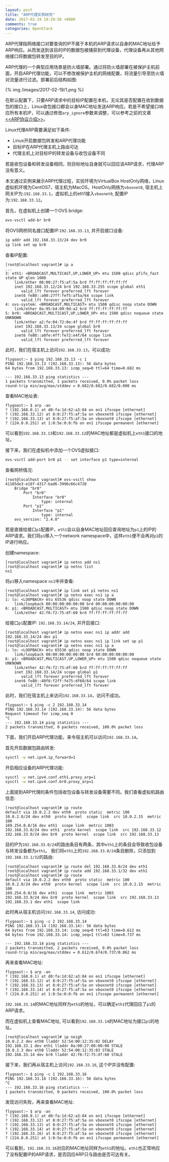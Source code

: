 ```yaml
---
layout: post
title: "ARP代理实例研究"
date: 2017-02-19 19:29:56 +0800
comments: true
categories: OpenStack
---
```

ARP代理指网络接口对要查询的IP不属于本机的ARP请求以自身的MAC地址给予ARP响应。从而发送到该目的IP的数据包被捕获到代理设备，代理设备再从其他网络接口将数据包转发至目的IP。

ARP代理的一个典型应用场景是防火墙部署。通过将防火墙部署在被保护主机前面，开启ARP代理功能，可以不修改被保护主机的网络配置，将流量引导至防火墙对流量进行过滤。部署前后结构如图:

{% img /images/2017-02-19/1.png %}

在默认配置下，只要ARP请求中的目标IP配置在本机，无论其是否配置在收到数据包的接口上，Linux收包接口都会以身MAC地址发送ARP响应。若是不希望接口响应所有本机IP，可以通过修改`arp_ignore`参数来调整，可以参考之前的文章[<<ARP协议介绍>>](http://www.just4coding.com/blog/2016/12/17/arp/)。

<!--more-->

Linux代理ARP需要满足如下条件:

* Linux开启数据包转发和ARP代理功能
* 目标IP在ARP代理主机上路由可达
* 代理主机上对目标IP的转发设备与收包设备不同

若是收包设备和转发设备相同，则目标地址自身就可以回应该ARP请求，代理ARP没有意义。

本文通过实例来展示ARP代理过程，实验环境为VirtualBox HostOnly网络，Linux虚拟机环境为CentOS7，宿主机为MacOS。HostOnly网络为`vboxnet0`, 宿主机上网关IP为:`192.168.33.1`，虚拟机上的eth1接入`vboxnet0`, 配置IP为:`192.168.33.12`。

首先，在虚拟机上创建一个OVS bridge:
```bash
ovs-vsctl add-br br0
```
将OVS网桥同名接口配置IP:`192.168.33.13`, 并开启接口设备:
```bash
ip addr add 192.168.33.13/24 dev br0
ip link set up br0
```
查看IP配置:
```plain
[root@localhost vagrant]# ip a
...
3: eth1: <BROADCAST,MULTICAST,UP,LOWER_UP> mtu 1500 qdisc pfifo_fast state UP qlen 1000
    link/ether 08:00:27:f5:af:5a brd ff:ff:ff:ff:ff:ff
    inet 192.168.33.12/24 brd 192.168.33.255 scope global eth1
       valid_lft forever preferred_lft forever
    inet6 fe80::a00:27ff:fef5:af5a/64 scope link
       valid_lft forever preferred_lft forever
4: ovs-system: <BROADCAST,MULTICAST> mtu 1500 qdisc noop state DOWN
    link/ether 0a:95:b4:09:9d:a2 brd ff:ff:ff:ff:ff:ff
5: br0: <BROADCAST,MULTICAST,UP,LOWER_UP> mtu 1500 qdisc noqueue state UNKNOWN
    link/ether a2:fe:04:72:0e:4f brd ff:ff:ff:ff:ff:ff
    inet 192.168.33.13/24 scope global br0
       valid_lft forever preferred_lft forever
    inet6 fe80::a0fe:4ff:fe72:e4f/64 scope link
       valid_lft forever preferred_lft forever
```
此时，我们在宿主机上访问`192.168.33.13`，可以成功:
```plain
flygoast:~ $ ping 192.168.33.13 -c 1
PING 192.168.33.13 (192.168.33.13): 56 data bytes
64 bytes from 192.168.33.13: icmp_seq=0 ttl=64 time=0.682 ms

--- 192.168.33.13 ping statistics ---
1 packets transmitted, 1 packets received, 0.0% packet loss
round-trip min/avg/max/stddev = 0.682/0.682/0.682/0.000 ms
```
查看MAC地址表:
```plain
flygoast:~ $ arp -an
? (192.168.0.1) at d0:fa:1d:62:a3:84 on en1 ifscope [ethernet]
? (192.168.33.12) at 8:0:27:f5:af:5a on vboxnet0 ifscope [ethernet]
? (192.168.33.13) at 8:0:27:f5:af:5a on vboxnet0 ifscope [ethernet]
? (224.0.0.251) at 1:0:5e:0:0:fb on en1 ifscope permanent [ethernet]
```
可以看到`192.168.33.13`和`192.168.33.12`的MAC地址都是虚拟机上`eth1`接口的地址。

接下来，我们在虚拟机中添加一个OVS虚拟接口:
```bash
ovs-vsctl add-port br0 p1 -- set interface p1 type=internal
```
查看网桥情况:
```plain
[root@localhost vagrant]# ovs-vsctl show
41105de3-e18f-4317-bad6-3996c66c4720
    Bridge "br0" 
        Port "br0" 
            Interface "br0" 
                type: internal
        Port "p1" 
            Interface "p1" 
                type: internal
    ovs_version: "2.4.0" 
```
若是直接给接口`p1`配置IP，`eth1`会以自身MAC地址回应查询地址为`p1`上的IP的ARP请求。我们将`p1`移入一个network namespace中，这样`eth1`便不会再对`p1`的IP进行响应。

创建namespace:
```plain
[root@localhost vagrant]# ip netns add ns1
[root@localhost vagrant]# ip netns list
ns1
```
将`p1`移入namespace `ns1`中并查看:
```plain
[root@localhost vagrant]# ip link set p1 netns ns1
[root@localhost vagrant]# ip netns exec ns1 ip a
1: lo: <LOOPBACK> mtu 65536 qdisc noop state DOWN
    link/loopback 00:00:00:00:00:00 brd 00:00:00:00:00:00
6: p1: <BROADCAST,MULTICAST> mtu 1500 qdisc noop state DOWN
    link/ether 42:f6:f2:75:df:60 brd ff:ff:ff:ff:ff:ff
```
给接口`p1`配置IP: `192.168.33.14/24`, 并开启接口:
```plain
[root@localhost vagrant]# ip netns exec ns1 ip addr add 192.168.33.14/24 dev p1
[root@localhost vagrant]# ip netns exec ns1 ip link set up p1
[root@localhost vagrant]# ip netns exec ns1 ip a
1: lo: <LOOPBACK> mtu 65536 qdisc noop state DOWN
    link/loopback 00:00:00:00:00:00 brd 00:00:00:00:00:00
6: p1: <BROADCAST,MULTICAST,UP,LOWER_UP> mtu 1500 qdisc noqueue state UNKNOWN
    link/ether 42:f6:f2:75:df:60 brd ff:ff:ff:ff:ff:ff
    inet 192.168.33.14/24 scope global p1
       valid_lft forever preferred_lft forever
    inet6 fe80::40f6:f2ff:fe75:df60/64 scope link
       valid_lft forever preferred_lft forever
```
此时，我们在宿主机上来访问`192.168.33.14`，访问不成功。
```plain
flygoast:~ $ ping -c 2 192.168.33.14
PING 192.168.33.14 (192.168.33.14): 56 data bytes
Request timeout for icmp_seq 0
^C
--- 192.168.33.14 ping statistics ---
2 packets transmitted, 0 packets received, 100.0% packet loss
```
下面，我们开启ARP代理功能，来令宿主机可以访问`192.168.33.14`。

首先开启数据包路由转发:
```bash
sysctl -w net.ipv4.ip_forward=1
```
开启相应设备的ARP代理功能:
```bash
sysctl -w net.ipv4.conf.eth1.proxy_arp=1
sysctl -w net.ipv4.conf.br0.proxy_arp=1
```
上面提到ARP代理的条件包括收包设备与转发设备需要不同。我们查看虚拟机路由信息:
```plain
[root@localhost vagrant]# ip route
default via 10.0.2.2 dev eth0  proto static  metric 100
10.0.2.0/24 dev eth0  proto kernel  scope link  src 10.0.2.15  metric 100
169.254.0.0/16 dev eth1  scope link  metric 1003
192.168.33.0/24 dev eth1  proto kernel  scope link  src 192.168.33.12
192.168.33.0/24 dev br0  proto kernel  scope link  src 192.168.33.13
```
目的IP为`192.168.33.0/24`的路由条目有两条，其中`eth1`上的条目会导致收包设备与转发设备都为`eth1`。
我们将`eth1`上的`192.168.33.0/24`条目删除，只添加到`192.168.33.1/32`的路由:
```plain
[root@localhost vagrant]# ip route del 192.168.33.0/24 dev eth1
[root@localhost vagrant]# ip route add 192.168.33.1/32 dev eth1
[root@localhost vagrant]# ip route
default via 10.0.2.2 dev eth0  proto static  metric 100
10.0.2.0/24 dev eth0  proto kernel  scope link  src 10.0.2.15  metric 100
169.254.0.0/16 dev eth1  scope link  metric 1003
192.168.33.0/24 dev br0  proto kernel  scope link  src 192.168.33.13
192.168.33.1 dev eth1  scope link
```
此时再从宿主机访问`192.168.33.14`, 访问成功:
```plain
flygoast:~ $ ping -c 2 192.168.33.14
PING 192.168.33.14 (192.168.33.14): 56 data bytes
64 bytes from 192.168.33.14: icmp_seq=0 ttl=63 time=0.612 ms
64 bytes from 192.168.33.14: icmp_seq=1 ttl=63 time=0.737 ms

--- 192.168.33.14 ping statistics ---
2 packets transmitted, 2 packets received, 0.0% packet loss
round-trip min/avg/max/stddev = 0.612/0.674/0.737/0.062 ms
```
再来查看MAC地址:
```plain
flygoast:~ $ arp -an
? (192.168.0.1) at d0:fa:1d:62:a3:84 on en1 ifscope [ethernet]
? (192.168.33.12) at 8:0:27:f5:af:5a on vboxnet0 ifscope [ethernet]
? (192.168.33.13) at 8:0:27:f5:af:5a on vboxnet0 ifscope [ethernet]
? (192.168.33.14) at 8:0:27:f5:af:5a on vboxnet0 ifscope [ethernet]
? (224.0.0.251) at 1:0:5e:0:0:fb on en1 ifscope permanent [ethernet]
```
`192.168.33.14`的MAC地址同样为`eth1`的地址，可以确定`eth1`代理回应了`p1`的ARP请求。

而在虚拟机上查看MAC地址, 可以看到`192.168.33.14`的MAC地址为接口`p1`的地址。
```plain
[root@localhost vagrant]# ip neigh
10.0.2.2 dev eth0 lladdr 52:54:00:12:35:02 DELAY
192.168.33.1 dev eth1 lladdr 0a:00:27:00:00:00 STALE
10.0.2.3 dev eth0 lladdr 52:54:00:12:35:03 STALE
192.168.33.14 dev br0 lladdr 42:f6:f2:75:df:60 STALE
```
接下来，我们再从宿主机上访问`192.168.33.16`, 这个IP并没有配置:
```plain
flygoast:~ $ ping -c 1 192.168.33.16
PING 192.168.33.16 (192.168.33.16): 56 data bytes
^C
--- 192.168.33.16 ping statistics ---
1 packets transmitted, 0 packets received, 100.0% packet loss
```
发现访问失败，再来查看MAC地址:
```plain
flygoast:~ $ arp -an
? (192.168.0.1) at d0:fa:1d:62:a3:84 on en1 ifscope [ethernet]
? (192.168.33.12) at 8:0:27:f5:af:5a on vboxnet0 ifscope [ethernet] 
? (192.168.33.13) at 8:0:27:f5:af:5a on vboxnet0 ifscope [ethernet] 
? (192.168.33.14) at 8:0:27:f5:af:5a on vboxnet0 ifscope [ethernet] 
? (192.168.33.16) at 8:0:27:f5:af:5a on vboxnet0 ifscope [ethernet] 
? (224.0.0.251) at 1:0:5e:0:0:fb on en1 ifscope permanent [ethernet]
```
可以看到，`192.168.33.16`对应的MAC地址同样为`eth1`的地址。`eth1`也正常响应了没有配置IP的ARP请求，是否回应ARP只与路由是否可达有关。

